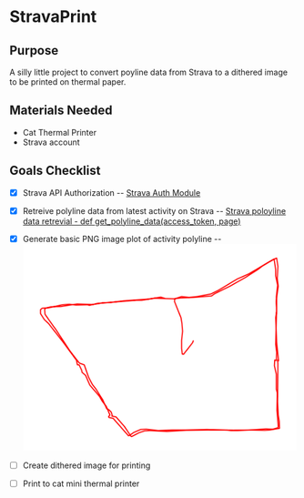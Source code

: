 # StravaPrint

## Purpose
A silly little project to convert poyline data from Strava to a dithered image to be printed on thermal paper.


## Materials Needed

- Cat Thermal Printer
- Strava account

## Goals Checklist

- [x] Strava API Authorization
-- [Strava Auth Module](strava_auth.py)

- [x] Retreive polyline data from latest activity on Strava
-- [Strava poloyline data retrevial - def get_polyline_data(access_token, page)](gen_strava_map.py)

- [x] Generate basic PNG image plot of activity polyline
-- ![Latest activity](map.png)

- [ ] Create dithered image for printing

- [ ] Print to cat mini thermal printer